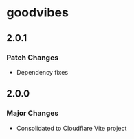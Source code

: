 # goodvibes

## 2.0.1

### Patch Changes

- Dependency fixes

## 2.0.0

### Major Changes

- Consolidated to Cloudflare Vite project
